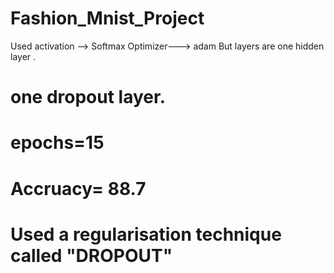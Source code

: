 # Fashion_Mnist_Project
Used activation --> Softmax
Optimizer---> adam
But layers are one hidden layer .
# one dropout layer.
# epochs=15
# Accruacy= 88.7

# Used a regularisation technique called "DROPOUT"
